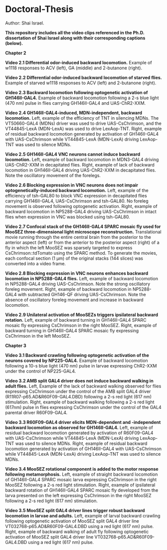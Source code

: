 # Doctoral-Thesis
Author: Shai Israel.

**This repository includes all the video clips referenced in the Ph.D. dissertation of Shai Israel along with their corresponding captions (below).**


**Chapter 2**

**Video 2.1 Differential odor-induced backward locomotion.** Example of w1118 responses to ACV (left), GA (middle) and 2-butanone (right).

**Video 2.2 Differential odor-induced backward locomotion of starved flies.** Example of starved w1118 responses to ACV (left) and 2-butanone (right).

**Video 2.3 Backward locomotion following optogenetic activation of GH146II-GAL4.** Example of backward locomotion following a 2-s blue light (470 nm) pulse in flies carrying GH146II-GAL4 and UAS-ChR2-XXM.

**Video 2.4 GH146II-GAL4-induced, MDN-independent, backward locomotion.**  Left, example of the efficiency of TNT in silencing MDNs. The VT50660-GAL4 (MDNs) driver was used to drive UAS-CsChrimson, and the VT44845-LexA (MDN-LexA) was used to drive LexAop-TNT. Right, example of residual backward locomotion generated by activation of GH146II-GAL4 with UAS-CsChrimson while VT44845-LexA (MDN-LexA) driving LexAop-TNT was used to silence MDNs. 

**Video 2.5 GH146II-GAL4 VNC neurons cannot induce backward locomotion.** Left, example of backward locomotion in MDN3-GAL4 driving UAS-ChR2-XXM in decapitated flies. Right, example of lack of backward locomotion in GH146II-GAL4 driving UAS-ChR2-XXM in decapitated flies. Note the oscillatory movement of the forelegs.

**Video 2.6 Blocking expression in VNC neurons does not impair optogenetically-induced backward locomotion.** Left, example of the efficiency of tsh-GAL80 to block VNC expression in decapitated flies carrying GH146II-GAL4, UAS-CsChrimson and tsh-GAL80. No foreleg movement is observed following optogenetic activation. Right, example of backward locomotion in NP5288-GAL4 driving UAS-CsChrimson in intact flies when expression in VNC was blocked using tsh-GAL80.

**Video 2.7 Confocal stack of the GH146II-GAL4 SPARC mosaic fly used for MooSEZ three-dimensional light microscope reconstruction.** Translational movie running through the entire central brain from the posterior to the anterior aspect (left) or from the anterior to the posterior aspect (right) of a fly in which the left MooSEZ was sparsely targeted to express CsChrimson::tdTomato using the SPARC method. To generate the movies, each confocal section (1 μm) of the original stacks (144 slices) was converted into a video frame.

**Video 2.8 Blocking expression in VNC neurons enhances backward locomotion in NP5288-GAL4 flies.** Left, example of backward locomotion in NP5288-GAL4 driving UAS-CsChrimson. Note the strong oscillatory foreleg movement. Right, example of backward locomotion in NP5288-GAL4 with subtracted GH146-QF driving UAS-CsChrimson. Note the absence of oscillatory foreleg movement and increase in backward locomotion.

**Video 2.9 Unilateral activation of MooSEZs triggers ipsilateral backward rotation.** Left, example of backward turning in GH146II-GAL4 SPARC mosaic fly expressing CsChrimson in the right MooSEZ. Right, example of backward turning in GH146II-GAL4 SPARC mosaic fly expressing CsChrimson in the left MooSEZ.


**Chapter 3**

**Video 3.1 Backward crawling following optogenetic activation of the neurons covered by NP225-GAL4.** Example of backward locomotion following a 10-s blue light (470 nm) pulse in larvae expressing ChR2-XXM under the control of NP225-GAL4.

**Video 3.2 AMB split GAL4 driver does not induce backward walking in adult flies.** Left, Example of the lack of backward walking observed for flies expressing CsChrimson under the control of the AMB split GAL4 driver (R11R07-p65.AD&R60F09-GAL4.DBD) following a 2-s red light (617 nm) stimulation. Right, example of backward walking following a 2-s red light (617nm) pulse in flies expressing CsChrimson under the control of the GAL4 parental driver R60F09-GAL4.  

**Video 3.3 R60F09-GAL4 driver elicits MDN-dependent and -independent backward locomotion as observed for GH146II-GAL4.** Left, example of residual backward locomotion generated by activation of R60F09-GAL4 with UAS-CsChrimson while VT44845-LexA (MDN-LexA) driving LexAop-TNT was used to silence MDNs. Right, example of residual backward locomotion generated by activation of GH146II-GAL4 with UAS-CsChrimson while VT44845-LexA (MDN-LexA) driving LexAop-TNT was used to silence MDNs. 

**Video 3.4 MooSEZ rotational component is added to the motor response following metamorphosis.** Left, example of straight backward locomotion of GH146II-GAL4 SPARC mosaic larva expressing CsChrimson in the right MooSEZ following a 2-s red light stimulation. Right, example of ipsilateral backward rotation of GH146II-GAL4 SPARC mosaic fly developed from the larva presented on the left expressing CsChrimson in the right MooSEZ following a 2-s red light (617 nm) stimulation.

**Video 3.5 MooSEZ split GAL4 driver lines trigger robust backward locomotion in larvae and adults.** Left, example of larval backward crawling following optogenetic activation of MooSEZ split GAL4 driver line VT032768-p65.AD&R60F09-GAL4.DBD using a red light (617 nm) pulse. Right, example of backward walking of adult fly following optogenetic activation of MooSEZ split GAL4 driver line VT032768-p65.AD&R60F09-GAL4.DBD using a red light (617 nm) pulse. 






